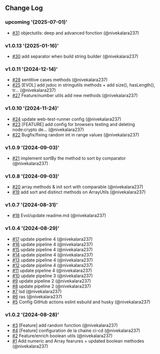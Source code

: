 ## Change Log

### upcoming '(2025-07-01)'
- [#31](https://github.com/nivekalara237/co2mjs/pull/31) objectutils: deep and advanced fonction (@nivekalara237)

### v1.0.13 '(2025-01-16)'
- [#30](https://github.com/nivekalara237/co2mjs/pull/30) add separator when build string builder (@nivekalara237)

### v1.0.11 '(2024-12-14)'
- [#28](https://github.com/nivekalara237/co2mjs/pull/28) sentitive cases methods (@nivekalara237)
- [#25](https://github.com/nivekalara237/co2mjs/pull/25) [EVOL] add jsdoc in stringutils methods + add size(), hasLength(), tr… (@nivekalara237)
- [#27](https://github.com/nivekalara237/co2mjs/pull/27) Feature/number utils  add new methods (@nivekalara237)

### v1.0.10 '(2024-11-24)'
- [#24](https://github.com/nivekalara237/co2mjs/pull/24) update web-test-runner config (@nivekalara237)
- [#23](https://github.com/nivekalara237/co2mjs/pull/23) [FEATURE] add config for browsers testing and deleting node:crypto de… (@nivekalara237)
- [#22](https://github.com/nivekalara237/co2mjs/pull/22) Bugfix/fixing random int in range values (@nivekalara237)

### v1.0.9 '(2024-09-03)'
- [#21](https://github.com/nivekalara237/co2mjs/pull/21) implement sortBy the method to sort by comparator (@nivekalara237)

### v1.0.8 '(2024-09-03)'
- [#20](https://github.com/nivekalara237/co2mjs/pull/20) array methods & init sort with comparable (@nivekalara237)
- [#19](https://github.com/nivekalara237/co2mjs/pull/19) add sort and distinct methods on ArrayUtils (@nivekalara237)

### v1.0.7 '(2024-08-31)'
- [#18](https://github.com/nivekalara237/co2mjs/pull/18) Evol/update readme.md (@nivekalara237)

### v1.0.4 '(2024-08-29)'
- [#17](https://github.com/nivekalara237/co2mjs/pull/17) update pipeline 4 (@nivekalara237)
- [#16](https://github.com/nivekalara237/co2mjs/pull/16) update pipeline 4 (@nivekalara237)
- [#15](https://github.com/nivekalara237/co2mjs/pull/15) update pipeline 4 (@nivekalara237)
- [#14](https://github.com/nivekalara237/co2mjs/pull/14) update pipeline 4 (@nivekalara237)
- [#13](https://github.com/nivekalara237/co2mjs/pull/13) update pipeline 4 (@nivekalara237)
- [#12](https://github.com/nivekalara237/co2mjs/pull/12) update pipeline 4 (@nivekalara237)
- [#11](https://github.com/nivekalara237/co2mjs/pull/11) update pipeline 4 (@nivekalara237)
- [#10](https://github.com/nivekalara237/co2mjs/pull/10) update pipeline 3 (@nivekalara237)
- [#9](https://github.com/nivekalara237/co2mjs/pull/9) update pipeline 2 (@nivekalara237)
- [#8](https://github.com/nivekalara237/co2mjs/pull/8) update pipeline 2 (@nivekalara237)
- [#7](https://github.com/nivekalara237/co2mjs/pull/7) lsd (@nivekalara237)
- [#6](https://github.com/nivekalara237/co2mjs/pull/6) ras (@nivekalara237)
- [#5](https://github.com/nivekalara237/co2mjs/pull/5) Config GitHub actions  eslint  esbuild and husky (@nivekalara237)

### v1.0.2 '(2024-08-28)'
- [#3](https://github.com/nivekalara237/co2mjs/pull/3) [Feature] add random function (@nivekalara237)
- [#4](https://github.com/nivekalara237/co2mjs/pull/4) [Feature] configuration de la chaine ci-cd (@nivekalara237)
- [#2](https://github.com/nivekalara237/co2mjs/pull/2) Feature/enrich boolean utils (@nivekalara237)
- [#1](https://github.com/nivekalara237/co2mjs/pull/1) Add numeric and Array fearures + updated boolean methodes (@nivekalara237)